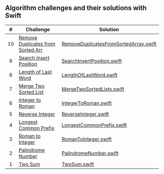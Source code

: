 ## Algorithm challenges and their solutions with Swift

|   #  | Challenge                                                                                                       | Solution                                                                                                        |
|  :-: | --------------------------------------------------------------------------------------------------------------- | ----------------------------------------------------------------------------------------------------------------|
|  10  | [Remove Duplicates from Sorted Arr](https://leetcode.com/problems/remove-duplicates-from-sorted-array/)         | [RemoveDuplicatesFromSortedArray.swift](./solutions/RemoveDuplicatesFromSortedArray.playground/Contents.swift)  |
|   9  | [Search Insert Position](https://leetcode.com/problems/search-insert-position/)                                 | [SearchInsertPosition.swift](./solutions/SearchInsertPosition.playground/Contents.swift)                        |
|   8  | [Length of Last Word](https://leetcode.com/problems/length-of-last-word/)                                       | [LengthOfLastWord.swift](./solutions/LengthOfLastWord.playground/Contents.swift)                                |
|   7  | [Merge Two Sorted List](https://leetcode.com/problems/merge-two-sorted-lists/)                                  | [MergeTwoSortedLists.swift](./solutions/MergeTwoSortedLists.playground/Contents.swift)                          |
|   6  | [Integer to Roman](https://leetcode.com/problems/integer-to-roman/)                                             | [IntegerToRoman.swift](./solutions/IntegerToRoman.playground/Contents.swift)                                    |
|   5  | [Reverse Integer](https://leetcode.com/problems/reverse-integer/)                                               | [ReverseInteger.swift](./solutions/ReverseInteger.playground/Contents.swift)                                    |
|   4  | [Longest Common Prefix](https://leetcode.com/problems/longest-common-prefix/)                                   | [LongestCommonPrefix.swift](./solutions/LongestCommonPrefix.playground/Contents.swift)                          |
|   3  | [Roman to Integer](https://leetcode.com/problems/roman-to-integer/)                                             | [RomanToInteger.swift](./solutions/RomanToInteger.playground/Contents.swift)                                    |
|   2  | [Palindrome Number](https://leetcode.com/problems/palindrome-number/)                                           | [PalindromeNumber.swift](./solutions/PalindromeNumber.playground/Contents.swift)                                |    
|   1  | [Two Sum](https://leetcode.com/problems/two-sum/)                                                               | [TwoSum.swift](./solutions/TwoSum.playground/Contents.swift)                                                    |


